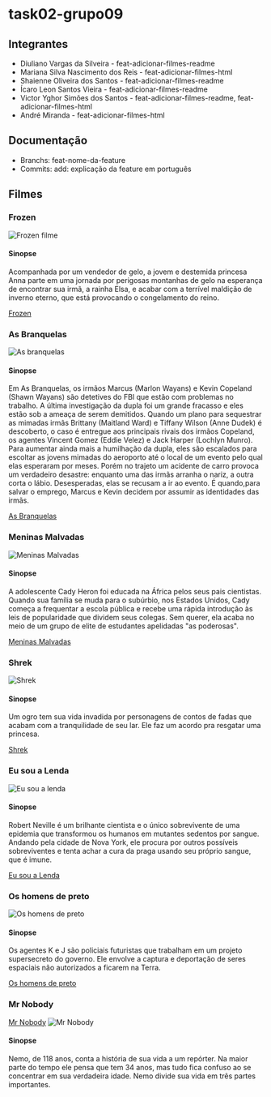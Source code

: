 # task02-grupo09

## Integrantes

- Diuliano Vargas da Silveira - feat-adicionar-filmes-readme
- Mariana Silva Nascimento dos Reis - feat-adicionar-filmes-html
- Shaienne Oliveira dos Santos - feat-adicionar-filmes-readme
- Ícaro Leon Santos Vieira - feat-adicionar-filmes-readme
- Victor Yghor Simões dos Santos - feat-adicionar-filmes-readme, feat-adicionar-filmes-html
- André Miranda - feat-adicionar-filmes-html

## Documentação

- Branchs: feat-nome-da-feature
- Commits: add: explicação da feature em português

## Filmes

### Frozen

![Frozen filme](image-1.png)

#### Sinopse

Acompanhada por um vendedor de gelo, a jovem e destemida princesa Anna parte em uma jornada por perigosas montanhas de gelo na esperança de encontrar sua irmã, a rainha Elsa, e acabar com a terrível maldição de inverno eterno, que está provocando o congelamento do reino.

[Frozen](https://www.disneyplus.com/pt-br/movies/frozen-uma-aventura-congelante/4uKGzAJi3ROz)

### As Branquelas

![As branquelas](image-2.png)

#### Sinopse

Em As Branquelas, os irmãos Marcus (Marlon Wayans) e Kevin Copeland (Shawn Wayans) são detetives do FBI que estão com problemas no trabalho. A última investigação da dupla foi um grande fracasso e eles estão sob a ameaça de serem demitidos. Quando um plano para sequestrar as mimadas irmãs Brittany (Maitland Ward) e Tiffany Wilson (Anne Dudek) é descoberto, o caso é entregue aos principais rivais dos irmãos Copeland, os agentes Vincent Gomez (Eddie Velez) e Jack Harper (Lochlyn Munro). Para aumentar ainda mais a humilhação da dupla, eles são escalados para escoltar as jovens mimadas do aeroporto até o local de um evento pelo qual elas esperaram por meses. Porém no trajeto um acidente de carro provoca um verdadeiro desastre: enquanto uma das irmãs arranha o nariz, a outra corta o lábio. Desesperadas, elas se recusam a ir ao evento. É quando,para salvar o emprego, Marcus e Kevin decidem por assumir as identidades das irmãs.

[As Branquelas](https://www.netflix.com/title/60034587)

### Meninas Malvadas

![Meninas Malvadas](image.png)

#### Sinopse

A adolescente Cady Heron foi educada na África pelos seus pais cientistas. Quando sua família se muda para o subúrbio, nos Estados Unidos, Cady começa a frequentar a escola pública e recebe uma rápida introdução às leis de popularidade que dividem seus colegas. Sem querer, ela acaba no meio de um grupo de elite de estudantes apelidadas "as poderosas".

[Meninas Malvadas](https://globoplay.globo.com/meninas-malvadas/t/YhxN8dq7mD/)

### Shrek

![Shrek](image-3.png)

#### Sinopse

Um ogro tem sua vida invadida por personagens de contos de fadas que acabam com a tranquilidade de seu lar. Ele faz um acordo pra resgatar uma princesa.

[Shrek](https://www.netflix.com/title/60020686)

### Eu sou a Lenda

![Eu sou a lenda](image-4.png)

#### Sinopse

Robert Neville é um brilhante cientista e o único sobrevivente de uma epidemia que transformou os humanos em mutantes sedentos por sangue. Andando pela cidade de Nova York, ele procura por outros possíveis sobreviventes e tenta achar a cura da praga usando seu próprio sangue, que é imune.

[Eu sou a Lenda](https://www.netflix.com/title/70060015)

### Os homens de preto

![Os homens de preto](image-5.png)

#### Sinopse

Os agentes K e J são policiais futuristas que trabalham em um projeto supersecreto do governo. Ele envolve a captura e deportação de seres espaciais não autorizados a ficarem na Terra.

[Os homens de preto](https://play.hbomax.com/page/urn:hbo:page:GYWe-bQ10eZEAXwEAAAAe:type:feature?source=googleHBOMAX&action=open)

### Mr Nobody

[Mr Nobody](https://www.primevideo.com/-/pt/detail/MR-NOBODY/0NYKXBILT6Z2GM96WPGZZ0V8L6)
![Mr Nobody](image-6.png)

#### Sinopse

Nemo, de 118 anos, conta a história de sua vida a um repórter. Na maior parte do tempo ele pensa que tem 34 anos, mas tudo fica confuso ao se concentrar em sua verdadeira idade. Nemo divide sua vida em três partes importantes.

